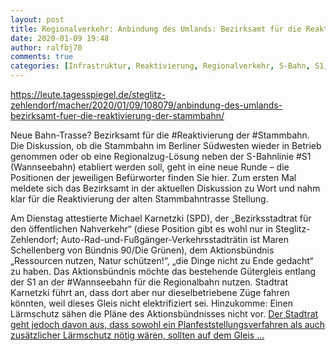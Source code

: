 ```yaml
---
layout: post
title: Regionalverkehr: Anbindung des Umlands: Bezirksamt für die Reaktivierung der Stammbahn, aus Der Tagesspiegel
date: 2020-01-09 19:48
author: ralfbj70
comments: true
categories: [Infrastruktur, Reaktivierung, Regionalverkehr, S-Bahn, S1, Stammbahn, Wannseebahn]
---
```

https://leute.tagesspiegel.de/steglitz-zehlendorf/macher/2020/01/09/108079/anbindung-des-umlands-bezirksamt-fuer-die-reaktivierung-der-stammbahn/

Neue Bahn-Trasse? Bezirksamt für die #Reaktivierung der #Stammbahn. Die Diskussion, ob die Stammbahn im Berliner Südwesten wieder in Betrieb genommen oder ob eine Regionalzug-Lösung neben der S-Bahnlinie #S1 (Wannseebahn) etabliert werden soll, geht in eine neue Runde – die Positionen der jeweiligen Befürworter finden Sie hier. Zum ersten Mal meldete sich das Bezirksamt in der aktuellen Diskussion zu Wort und nahm klar für die Reaktivierung der alten Stammbahntrasse Stellung.

Am Dienstag attestierte Michael Karnetzki (SPD), der „Bezirksstadtrat für den öffentlichen Nahverkehr“ (diese Position gibt es wohl nur in Steglitz-Zehlendorf; Auto-Rad-und-Fußgänger-Verkehrsstadträtin ist Maren Schellenberg von Bündnis 90/Die Grünen), dem Aktionsbündnis „Ressourcen nutzen, Natur schützen!“, „die Dinge nicht zu Ende gedacht“ zu haben. Das Aktionsbündnis möchte das bestehende Gütergleis entlang der S1 an der #Wannseebahn für die Regionalbahn nutzen. Stadtrat Karnetzki führt an, dass dort aber nur dieselbetriebene Züge fahren könnten, weil dieses Gleis nicht elektrifiziert sei. Hinzukomme: Einen Lärmschutz sähen die Pläne des Aktionsbündnisses nicht vor. <a href="https://leute.tagesspiegel.de/steglitz-zehlendorf/macher/2020/01/09/108079/anbindung-des-umlands-bezirksamt-fuer-die-reaktivierung-der-stammbahn/">Der Stadtrat geht jedoch davon aus, dass sowohl ein Planfeststellungsverfahren als auch zusätzlicher Lärmschutz nötig wären, sollten auf dem Gleis ...</a>
